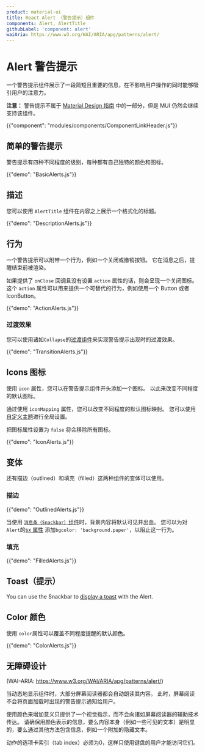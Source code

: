 ```yaml
---
product: material-ui
title: React Alert （警告提示）组件
components: Alert, AlertTitle
githubLabel: 'component: alert'
waiAria: https://www.w3.org/WAI/ARIA/apg/patterns/alert/
---
```


# Alert 警告提示

<p class="description">一个警告提示组件展示了一段简短且重要的信息，在不影响用户操作的同时能够吸引用户的注意力。</p>

**注意：** 警告提示不属于 [Material Design 指南](https://m2.material.io/) 中的一部分，但是 MUI 仍然会继续支持该组件。

{{"component": "modules/components/ComponentLinkHeader.js"}}

## 简单的警告提示

警告提示有四种不同程度的级别，每种都有自己独特的颜色和图标。

{{"demo": "BasicAlerts.js"}}

## 描述

您可以使用 `AlertTitle` 组件在内容之上展示一个格式化的标题。

{{"demo": "DescriptionAlerts.js"}}

## 行为

一个警告提示可以附带一个行为，例如一个关闭或撤销按钮。 它在消息之后，提醒结束前被渲染。

如果提供了 `onClose` 回调且没有设置 `action` 属性的话，则会呈现一个关闭图标。 这个 `action` 属性可以用来提供一个可替代的行为，例如使用一个 Button 或者 IconButton。

{{"demo": "ActionAlerts.js"}}

### 过渡效果

您可以使用诸如`Collapse`的[过渡组件](/components/transitions/)来实现警告提示出现时的过渡效果。

{{"demo": "TransitionAlerts.js"}}

## Icons 图标

使用 `icon` 属性，您可以在警告提示组件开头添加一个图标。 以此来改变不同程度的默认图标。

通过使用 `iconMapping` 属性，您可以改变不同程度的默认图标映射。 您可以使用 [自定义主题](/customization/theme-components/#default-props)进行全局设置。

把图标属性设置为 `false` 将会移除所有图标。

{{"demo": "IconAlerts.js"}}

## 变体

还有描边（outlined）和填充（filled）这两种组件的变体可以使用。

### 描边

{{"demo": "OutlinedAlerts.js"}}

当使用 [`消息条（Snackbar）`组件](/material-ui/react-snackbar/#customization)时，背景内容将默认可见并出血。 您可以为对`Alert`的[sx</code> 属性](/material-ui/customization/how-to-customize/#the-sx-prop) 添加`bgcolor: 'background.paper'`，以阻止这一行为。

### 填充

{{"demo": "FilledAlerts.js"}}

## Toast（提示）

You can use the Snackbar to [display a toast](/material-ui/react-snackbar/#customization) with the Alert.

## Color 颜色

使用 `color`属性可以覆盖不同程度提醒的默认颜色。

{{"demo": "ColorAlerts.js"}}

## 无障碍设计

(WAI-ARIA: https://www.w3.org/WAI/ARIA/apg/patterns/alert/)

当动态地显示组件时，大部分屏幕阅读器都会自动朗读其内容。 此时，屏幕阅读不会将页面加载时出现的警告提示通知给用户。

使用颜色来增加意义只提供了一个视觉指示，而不会向诸如屏幕阅读器的辅助技术传达。 请确保用颜色表示的信息，要么内容本身（例如一些可见的文本）是明显的，要么通过其他方法包含信息，例如一个附加的隐藏文本。

动作的选项卡索引（tab index）必须为0，这样只使用键盘的用户才能访问它们。
